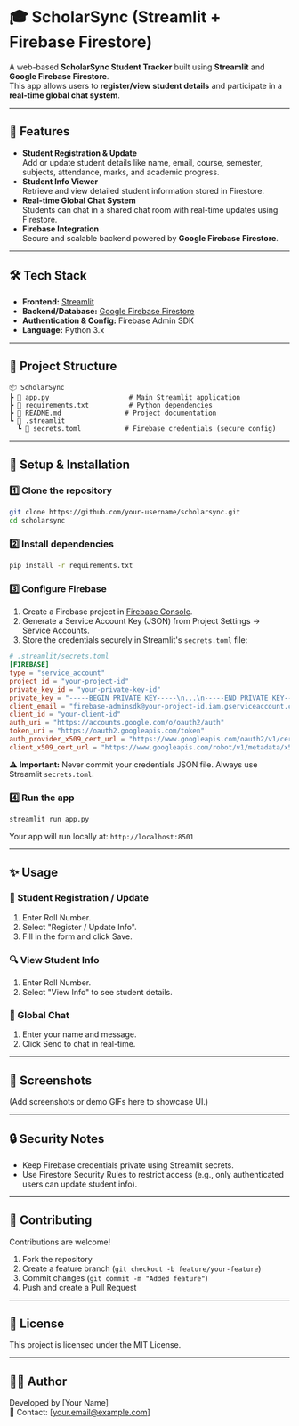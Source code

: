 # 🎓 ScholarSync (Streamlit + Firebase Firestore)

A web-based **ScholarSync Student Tracker** built using **Streamlit** and **Google Firebase Firestore**.  
This app allows users to **register/view student details** and participate in a **real-time global chat system**.

---

## 🚀 Features

- **Student Registration & Update**  
  Add or update student details like name, email, course, semester, subjects, attendance, marks, and academic progress.
- **Student Info Viewer**  
  Retrieve and view detailed student information stored in Firestore.
- **Real-time Global Chat System**  
  Students can chat in a shared chat room with real-time updates using Firestore.
- **Firebase Integration**  
  Secure and scalable backend powered by **Google Firebase Firestore**.

---

## 🛠 Tech Stack

- **Frontend:** [Streamlit](https://streamlit.io/)
- **Backend/Database:** [Google Firebase Firestore](https://firebase.google.com/products/firestore)
- **Authentication & Config:** Firebase Admin SDK
- **Language:** Python 3.x

---

## 📂 Project Structure

```
📦 ScholarSync
┣ 📜 app.py                    # Main Streamlit application
┣ 📜 requirements.txt          # Python dependencies
┣ 📜 README.md                # Project documentation
┗ 📂 .streamlit
  ┗ 🔑 secrets.toml           # Firebase credentials (secure config)
```

---

## 🔧 Setup & Installation

### 1️⃣ Clone the repository

```bash
git clone https://github.com/your-username/scholarsync.git
cd scholarsync
```

### 2️⃣ Install dependencies

```bash
pip install -r requirements.txt
```

### 3️⃣ Configure Firebase

1. Create a Firebase project in [Firebase Console](https://console.firebase.google.com/).
2. Generate a Service Account Key (JSON) from Project Settings → Service Accounts.
3. Store the credentials securely in Streamlit's `secrets.toml` file:

```toml
# .streamlit/secrets.toml
[FIREBASE]
type = "service_account"
project_id = "your-project-id"
private_key_id = "your-private-key-id"
private_key = "-----BEGIN PRIVATE KEY-----\n...\n-----END PRIVATE KEY-----\n"
client_email = "firebase-adminsdk@your-project-id.iam.gserviceaccount.com"
client_id = "your-client-id"
auth_uri = "https://accounts.google.com/o/oauth2/auth"
token_uri = "https://oauth2.googleapis.com/token"
auth_provider_x509_cert_url = "https://www.googleapis.com/oauth2/v1/certs"
client_x509_cert_url = "https://www.googleapis.com/robot/v1/metadata/x509/firebase-adminsdk"
```

⚠️ **Important:** Never commit your credentials JSON file. Always use Streamlit `secrets.toml`.

### 4️⃣ Run the app

```bash
streamlit run app.py
```

Your app will run locally at: `http://localhost:8501`

---

## ✨ Usage

### 📝 Student Registration / Update
1. Enter Roll Number.
2. Select "Register / Update Info".
3. Fill in the form and click Save.

### 🔍 View Student Info
1. Enter Roll Number.
2. Select "View Info" to see student details.

### 💬 Global Chat
1. Enter your name and message.
2. Click Send to chat in real-time.

---

## 📸 Screenshots

(Add screenshots or demo GIFs here to showcase UI.)

---

## 🔒 Security Notes

- Keep Firebase credentials private using Streamlit secrets.
- Use Firestore Security Rules to restrict access (e.g., only authenticated users can update student info).

---

## 🤝 Contributing

Contributions are welcome!

1. Fork the repository
2. Create a feature branch (`git checkout -b feature/your-feature`)
3. Commit changes (`git commit -m "Added feature"`)
4. Push and create a Pull Request

---

## 📜 License

This project is licensed under the MIT License.

---

## 👨‍💻 Author

Developed by [Your Name]  
📧 Contact: [your.email@example.com]

